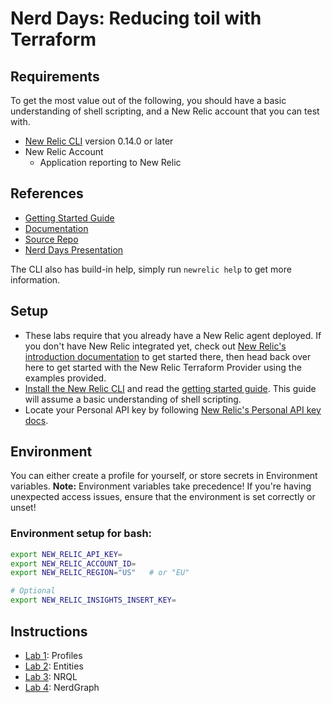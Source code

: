 # Nerd Days: Reducing toil with Terraform

## Requirements

To get the most value out of the following, you should have a basic understanding of shell scripting, and a New Relic account that you can test with.

* [New Relic CLI](https://github.com/newrelic/newrelic-cli#installation) version 0.14.0 or later
* New Relic Account
  * Application reporting to New Relic


## References

* [Getting Started Guide](https://github.com/newrelic/newrelic-cli/blob/master/docs/GETTING_STARTED.md)
* [Documentation](https://github.com/newrelic/newrelic-cli/blob/master/docs/cli/newrelic.md)
* [Source Repo](https://github.com/newrelic/newrelic-cli)
* [Nerd Days Presentation](docs/NewRelic-CLI-Wizardry.pdf)

The CLI also has build-in help, simply run `newrelic help` to get more
information.


## Setup

* These labs require that you already have a New Relic agent deployed. If you don't have New Relic integrated yet, check out [New Relic's introduction documentation](https://docs.newrelic.com/docs/using-new-relic/welcome-new-relic/get-started/introduction-new-relic) to get started there, then head back over here to get started with the New Relic Terraform Provider using the examples provided.
* [Install the New Relic CLI](https://github.com/newrelic/newrelic-cli#installation) and read the [getting started guide](https://github.com/newrelic/newrelic-cli/blob/master/docs/GETTING_STARTED.md). This guide will assume a basic understanding of shell scripting.
* Locate your Personal API key by following [New Relic's Personal API key docs](https://docs.newrelic.com/docs/apis/get-started/intro-apis/types-new-relic-api-keys#personal-api-key).

## Environment

You can either create a profile for yourself, or store secrets in Environment
variables.  **Note:** Environment variables take precedence! If you're having
unexpected access issues, ensure that the environment is set correctly or
unset!

### Environment setup for bash:

```bash
export NEW_RELIC_API_KEY=
export NEW_RELIC_ACCOUNT_ID=
export NEW_RELIC_REGION="US"   # or "EU"

# Optional
export NEW_RELIC_INSIGHTS_INSERT_KEY=
```


## Instructions

* [Lab 1](lab1/README.md): Profiles
* [Lab 2](lab2/README.md): Entities
* [Lab 3](lab3/README.md): NRQL
* [Lab 4](lab4/README.md): NerdGraph

